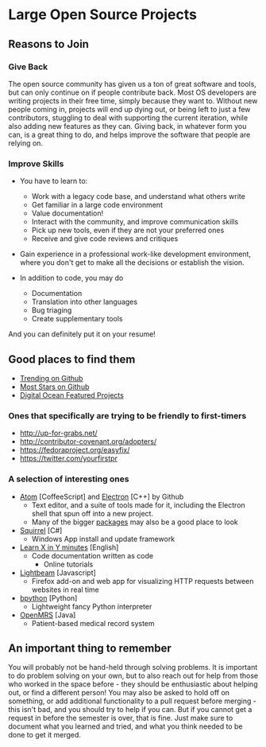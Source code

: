 # Large Open Source Projects

## Reasons to Join
### Give Back
The open source community has given us a ton of great software and tools, but can only continue on if people contribute back. Most OS developers are writing projects in their free time, simply because they want to.  Without new people coming in, projects will end up dying out, or being left to just a few contributors, stuggling to deal with supporting the current iteration, while also adding new features as they can. Giving back, in whatever form you can, is a great thing to do, and helps improve the software that people are relying on.

### Improve Skills
- You have to learn to:
  - Work with a legacy code base, and understand what others write
  - Get familiar in a large code environment
  - Value documentation!
  - Interact with the community, and improve communication skills
  - Pick up new tools, even if they are not your preferred ones
  - Receive and give code reviews and critiques

- Gain experience in a professional work-like development environment, where you don't get to make all the decisions or establish the vision.

- In addition to code, you may do
  - Documentation
  - Translation into other languages
  - Bug triaging
  - Create supplementary tools

And you can definitely put it on your resume!

## Good places to find them
  - [Trending on Github](https://github.com/trending)
  - [Most Stars on Github](https://github.com/search?q=stars:%3E1&s=stars&type=Repositories)
  - [Digital Ocean Featured Projects](https://hacktoberfest.digitalocean.com/#projects)

### Ones that specifically are trying to be friendly to first-timers
  - http://up-for-grabs.net/
  - http://contributor-covenant.org/adopters/
  - https://fedoraproject.org/easyfix/
  - https://twitter.com/yourfirstpr

### A selection of interesting ones
  - [Atom](https://github.com/atom) [CoffeeScript] and [Electron](https://github.com/atom/electron) [C++] by Github
    - Text editor, and a suite of tools made for it, including the Electron shell that spun off into a new project.
    - Many of the bigger [packages](https://atom.io/packages) may also be a good place to look
  - [Squirrel](https://github.com/Squirrel/Squirrel.Windows) [C#]
    - Windows App install and update framework
  - [Learn X in Y minutes](https://github.com/adambard/learnxinyminutes-docs) [English]
    - Code documentation written as code
      - Online tutorials
  - [Lightbeam](https://github.com/mozilla/lightbeam) [Javascript]
    - Firefox add-on and web app for visualizing HTTP requests between websites in real time
  - [bpython](https://github.com/bpython/bpython) [Python]
    - Lightweight fancy Python interpreter
  - [OpenMRS](https://github.com/OpenMRS/openmrs-core) [Java]
    - Patient-based medical record system

## An important thing to remember
You will probably not be hand-held through solving problems. It is important to do problem solving on your own, but to also reach out for help from those who worked in the space before - they should be enthusiastic about helping out, or find a different person! You may also be asked to hold off on something, or add additional functionality to a pull request before merging - this isn't bad, and you should try to help if you can. But if you cannot get a request in before the semester is over, that is fine.  Just make sure to document what you learned and tried, and what you think needed to be done to get it merged.
